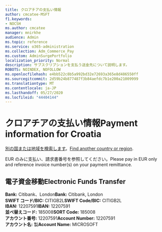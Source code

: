 ```yaml
---
title: クロアチアの支払い情報
author: cmcatee-MSFT
f1.keywords:
- NOCSH
ms.author: cmcatee
manager: mnirkhe
audience: Admin
ms.topic: reference
ms.service: o365-administration
ms.collection: Adm_Commerce_Pay
ms.custom: AdminSurgePortfolio
localization_priority: Normal
description: サブスクリプションを支払う送金先について説明します。
ROBOTS: NOINDEX, NOFOLLOW
ms.openlocfilehash: e4bb522c8b5a992bd32e72693a365e8d486550ff
ms.sourcegitcommit: 2d59b24b877487f3b84aefdc7b1e200a21009999
ms.translationtype: MT
ms.contentlocale: ja-JP
ms.lasthandoff: 05/27/2020
ms.locfileid: "44404144"
---
```

# <a name="payment-information-for-croatia"></a><span data-ttu-id="e23dd-103">クロアチアの支払い情報</span><span class="sxs-lookup"><span data-stu-id="e23dd-103">Payment information for Croatia</span></span>

<span data-ttu-id="e23dd-104">[別の国または地域を検索します](../billing-and-payments/pay-for-your-subscription.md)。</span><span class="sxs-lookup"><span data-stu-id="e23dd-104">[Find another country or region](../billing-and-payments/pay-for-your-subscription.md).</span></span>

<span data-ttu-id="e23dd-105">EUR のみに支払い、請求書番号を参照してください。</span><span class="sxs-lookup"><span data-stu-id="e23dd-105">Please pay in EUR only and reference invoice number(s) on your payment remittance.</span></span>

## <a name="electronic-funds-transfer"></a><span data-ttu-id="e23dd-106">電子資金移動</span><span class="sxs-lookup"><span data-stu-id="e23dd-106">Electronic Funds Transfer</span></span>

<span data-ttu-id="e23dd-107">**Bank:** Citibank、London</span><span class="sxs-lookup"><span data-stu-id="e23dd-107">**Bank:** Citibank, London</span></span>  
<span data-ttu-id="e23dd-108">**SWIFT コード/BIC:** CITIGB2L</span><span class="sxs-lookup"><span data-stu-id="e23dd-108">**SWIFT Code/BIC:** CITIGB2L</span></span>  
<span data-ttu-id="e23dd-109">**IBAN:** 12207591</span><span class="sxs-lookup"><span data-stu-id="e23dd-109">**IBAN:** 12207591</span></span>  
<span data-ttu-id="e23dd-110">**並べ替えコード:** 185008</span><span class="sxs-lookup"><span data-stu-id="e23dd-110">**SORT Code:** 185008</span></span>  
<span data-ttu-id="e23dd-111">**アカウント番号:** 12207591</span><span class="sxs-lookup"><span data-stu-id="e23dd-111">**Account Number:** 12207591</span></span>  
<span data-ttu-id="e23dd-112">**アカウント名:** 製</span><span class="sxs-lookup"><span data-stu-id="e23dd-112">**Account Name:** MICROSOFT</span></span>  